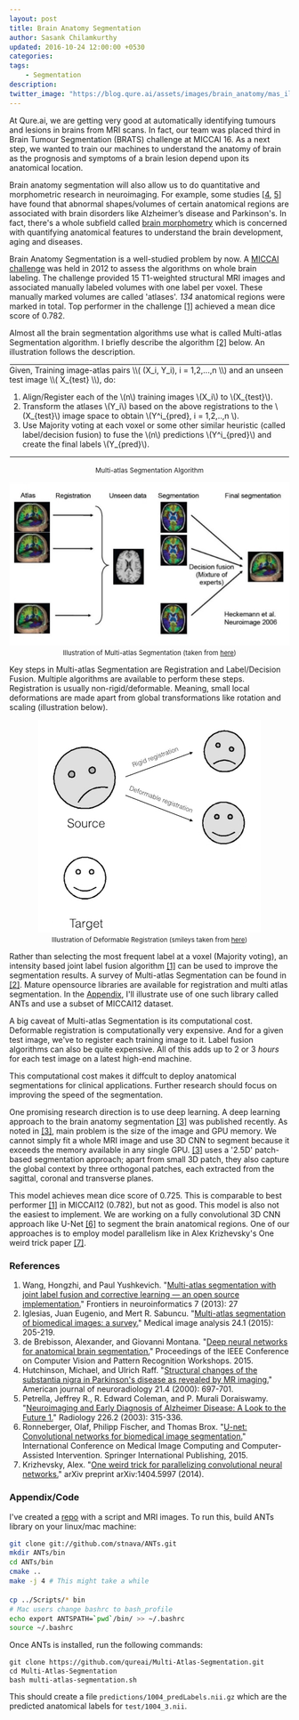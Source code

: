 ```yaml
---
layout: post
title: Brain Anatomy Segmentation
author: Sasank Chilamkurthy
updated: 2016-10-24 12:00:00 +0530
categories:
tags:
    - Segmentation
description:
twitter_image: "https://blog.qure.ai/assets/images/brain_anatomy/mas_illustration.jpg"
---
```


At Qure.ai, we are getting very good at automatically identifying tumours and lesions in brains from MRI scans. In fact, our team was placed third in Brain Tumour Segmentation (BRATS) challenge at MICCAI 16. 
As a next step, we wanted to train our machines to understand the anatomy of brain as the prognosis and symptoms of a brain lesion depend upon its anatomical location.

Brain anatomy segmentation will also allow us to do quantitative and morphometric research in neuroimaging. 
For example, some studies [[4](#alz-reference-1), [5](#alz-reference-2)] have found that abnormal shapes/volumes of certain anatomical regions are associated with brain disorders like Alzheimer’s disease and Parkinson's. 
In fact, there's a whole subfield called [brain morphometry](https://en.wikipedia.org/wiki/Brain_morphometry) which is concerned with quantifying anatomical features to understand the brain development, aging and diseases.

Brain Anatomy Segmentation is a well-studied problem by now. A [MICCAI challenge](https://masi.vuse.vanderbilt.edu/workshop2012/index.php/Main_Page) was held in 2012 to assess the algorithms on whole brain labeling. The challenge provided 15 T1-weighted structural MRI images and associated manually labeled volumes with one label per voxel. These manually marked volumes are called 'atlases'. *134* anatomical regions were marked in total. Top performer in the challenge [[1]](#top-reference) achieved a mean dice score of 0.782.

Almost all the brain segmentation algorithms use what is called Multi-atlas Segmentation algorithm. I briefly describe the algorithm [[2]](#survey-reference) below. An illustration follows the description.

<hr style="margin: 1px">
Given, Training image-atlas pairs \\( (X_i, Y_i), i = 1,2,...,n \\) and an unseen test image \\( X_{test} \\), do:

1. Align/Register each of the \\(n\\) training images \\(X_i\\) to \\(X_{test}\\).
2. Transform the atlases \\(Y_i\\) based on the above registrations to the \\(X_{test}\\) image space to obtain \\(Y^i_{pred}, i = 1,2,..,n \\).
3. Use Majority voting at each voxel or some other similar heuristic (called label/decision fusion) to fuse the \\(n\\) predictions \\(Y^i_{pred}\\) and create the final labels \\(Y_{pred}\\).

<hr style="margin: 1px">

<p align="center"> <small>Multi-atlas Segmentation Algorithm</small> </p>

<p align="center">
    <img src="/assets/images/brain_anatomy/mas_illustration.jpg" alt="Illustration of Multi-atlas Segmentation">
    <br>
    <small>Illustration of Multi-atlas Segmentation (taken from <a href="https://www.slideshare.net/ktoshik/machine-learning-applications-in-medicine-olga-senyukova">here</a>)</small>
</p>

Key steps in Multi-atlas Segmentation are Registration and Label/Decision Fusion. Multiple algorithms are available to perform these steps. 
Registration is usually non-rigid/deformable. Meaning, small local deformations are made apart from global transformations like rotation and scaling (illustration below).

<p align="center">
    <img src="/assets/images/brain_anatomy/registration.jpg" alt="Illustration of  Registration">
    <br>
    <small>Illustration of Deformable Registration (smileys taken from <a href="https://ww2.odu.edu/~kiftekha/ECE783_883/image%20registration.pdf">here</a>)</small>
</p>

Rather than selecting the most frequent label at a voxel (Majority voting), an intensity based joint label fusion algorithm [[1]](#top-reference) can be used to improve the segmentation results.
A survey of Multi-atlas Segmentation can be found in [[2]](#survey-reference). 
Mature opensource libraries are available for registration and multi atlas segmentation. In the [Appendix](#appendix), I'll illustrate use of one such library called ANTs and use a subset of MICCAI12 dataset. 

A big caveat of Multi-atlas Segmentation is its computational cost. Deformable registration is computationally very expensive. And for a given test image, we've to register each training image to it. Label fusion algorithms can also be quite expensive. All of this adds up to 2 or 3 *hours* for each test image on a latest high-end machine.

This computational cost makes it diffcult to deploy anatomical segmentations for clinical applications. Further research should focus on improving the speed of the segmentation.

One promising research direction is to use deep learning. A deep learning approach to the brain anatomy segmentation [[3]](#deep-reference) was published recently. 
As noted in [[3]](#deep-reference), main problem is the size of the image and GPU memory. 
We cannot simply fit a whole MRI image and use 3D CNN to segment because it exceeds the memory available in any single GPU. 
[[3]](#deep-reference) uses a '2.5D' patch-based segmentation approach; 
apart from small 3D patch, they also capture the global context by three orthogonal patches, each extracted from the sagittal, coronal and transverse planes.

This model achieves mean dice score of 0.725. This is comparable to best performer [[1]](#top-reference) in MICCAI12 (0.782), but not as good. 
This model is also not the easiest to implement. 
We are working on a fully convolutional 3D CNN approach like U-Net [[6]]() to segment the brain anatomical regions. One of our approaches is to employ model parallelism like in Alex Krizhevsky's One weird trick paper [[7]](#weird-reference).

### References

1. <a name="top-reference"></a>Wang, Hongzhi, and Paul Yushkevich. "[Multi-atlas segmentation with joint label fusion and corrective learning — an open source implementation.](https://www.ncbi.nlm.nih.gov/pmc/articles/PMC3837555/)" Frontiers in neuroinformatics 7 (2013): 27
2. <a name="survey-reference"></a> Iglesias, Juan Eugenio, and Mert R. Sabuncu. "[Multi-atlas segmentation of biomedical images: a survey.](https://arxiv.org/abs/1412.3421)" Medical image analysis 24.1 (2015): 205-219.
3. <a name="deep-reference"></a>de Brebisson, Alexander, and Giovanni Montana. "[Deep neural networks for anatomical brain segmentation.](https://arxiv.org/abs/1502.02445)" Proceedings of the IEEE Conference on Computer Vision and Pattern Recognition Workshops. 2015. 
4. <a name="alz-reference-1"></a>Hutchinson, Michael, and Ulrich Raff. "[Structural changes of the substantia nigra in Parkinson's disease as revealed by MR imaging.](https://www.ajnr.org/content/21/4/697.long)" American journal of neuroradiology 21.4 (2000): 697-701.
5. <a name="alz-reference-2"></a>Petrella, Jeffrey R., R. Edward Coleman, and P. Murali Doraiswamy. "[Neuroimaging and Early Diagnosis of Alzheimer Disease: A Look to the Future 1.](https://pubs.rsna.org/doi/full/10.1148/radiol.2262011600)" Radiology 226.2 (2003): 315-336.
6. <a name="unet-reference"></a>Ronneberger, Olaf, Philipp Fischer, and Thomas Brox. "[U-net: Convolutional networks for biomedical image segmentation.](https://arxiv.org/abs/1505.04597)" International Conference on Medical Image Computing and Computer-Assisted Intervention. Springer International Publishing, 2015.
7. <a name="weird-reference"></a>Krizhevsky, Alex. "[One weird trick for parallelizing convolutional neural networks.](https://arxiv.org/abs/1404.5997)" arXiv preprint arXiv:1404.5997 (2014).


### Appendix/Code<a name="appendix"></a>

I've created a [repo](https://github.com/qureai/Multi-Atlas-Segmentation) with a script and MRI images. To run this, build ANTs library on your linux/mac machine:

```bash
git clone git://github.com/stnava/ANTs.git
mkdir ANTs/bin
cd ANTs/bin
cmake ..
make -j 4 # This might take a while

cp ../Scripts/* bin
# Mac users change bashrc to bash_profile
echo export ANTSPATH=`pwd`/bin/ >> ~/.bashrc 
source ~/.bashrc
```

Once ANTs is installed, run the following commands:

```
git clone https://github.com/qureai/Multi-Atlas-Segmentation.git
cd Multi-Atlas-Segmentation
bash multi-atlas-segmentation.sh
```

This should create a file `predictions/1004_predLabels.nii.gz` which are the predicted anatomical labels for `test/1004_3.nii`.

<script type="text/javascript"
    src="https://cdn.mathjax.org/mathjax/latest/MathJax.js?config=TeX-AMS-MML_HTMLorMML">
</script>